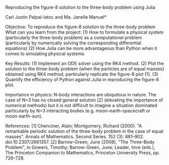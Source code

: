 Reproducing the figure-8 solution to the three-body problem using Julia

Carl Justin Palpal-latoc and Ma. Janelle Manuel*

Objective: To reproduce the figure-8 solution to the three-body problem
What can you learn from the project:
(1) How to formulate a physical system (particularly the three-body problem) as a computational
problem (particularly by numerically solving the corresponding differential equations)
(2) How Julia can be more advantageous than Python when it comes to simulating physical systems

Key Results:
(1) Implement an ODE solver using the RK4 method.
(2) Plot the solution to the three-body problem (when the particles are of equal masses) obtained
using RK4 method, particularly replicate the figure-8 plot [1].
(3) Quantify the efficiency of Python against Julia in reproducing the figure-8 plot.

Importance in physics:
N-body interactions are ubiquitous in nature. The case of N=3 has no closed general solution [2]
(elevating the importance of numerical methods) but it is not difficult to imagine a situation
dominated particularly by N=3 interacting bodies (e.g. moon-earth-spacecraft or moon-earth-sun).

References:
[1] Chenciner, Alain; Montgomery, Richard (2000). &quot;A remarkable periodic solution of the three-body
problem in the case of equal masses&quot;. Annals of Mathematics. Second Series. 152 (3): 881–902.
doi:10.2307/2661357.
[2] Barrow-Green, June (2008), &quot;The Three-Body Problem&quot;, in Gowers, Timothy; Barrow-Green, June;
Leader, Imre (eds.), The Princeton Companion to Mathematics, Princeton University Press, pp. 726–728.
